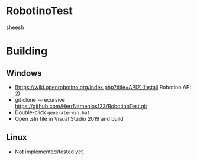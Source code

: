 # RobotinoTest

sheesh

# Building

## Windows
+ [https://wiki.openrobotino.org/index.php?title=API2](Install Robotino API 2)
+ git clone --recursive https://github.com/HerrNamenlos123/RobotinoTest.git
+ Double-click ```generate-win.bat```
+ Open .sln file in Visual Studio 2019 and build

## Linux
+ Not implemented/tested yet
